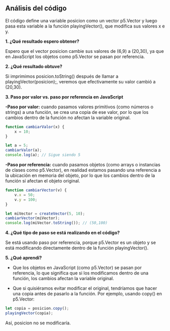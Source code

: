 ## Análisis del código
El código define una variable posicion como un vector p5.Vector y luego pasa esta variable a la función playingVector(), que modifica sus valores x e y.

**1. ¿Qué resultado espero obtener?**

Espero que el vector posicion cambie sus valores de (6,9) a (20,30), ya que en JavaScript los objetos como p5.Vector se pasan por referencia.

**2. ¿Qué resultado obtuve?**

Si imprimimos posicion.toString() después de llamar a playingVector(posicion);, veremos que efectivamente su valor cambió a (20,30).

**3. Paso por valor vs. paso por referencia en JavaScript**

  **-Paso por valor:** cuando pasamos valores primitivos (como números o strings) a una función, se crea una copia de ese valor, por lo que los cambios dentro de la función no afectan la variable original.

```js
function cambiarValor(x) {
    x = 10;
}

let a = 5;
cambiarValor(a);
console.log(a); // Sigue siendo 5
```

  **-Paso por referencia:** cuando pasamos objetos (como arrays o instancias de clases como p5.Vector), en realidad estamos pasando una referencia a la ubicación en memoria del objeto, por lo que los cambios dentro de la función sí afectan el objeto original.

```js
function cambiarVector(v) {
    v.x = 50;
    v.y = 100;
}

let miVector = createVector(5, 10);
cambiarVector(miVector);
console.log(miVector.toString()); // (50,100)
```

**4. ¿Qué tipo de paso se está realizando en el código?**

Se está usando paso por referencia, porque p5.Vector es un objeto y se está modificando directamente dentro de la función playingVector().

**5. ¿Qué aprendí?**

- Que los objetos en JavaScript (como p5.Vector) se pasan por referencia, lo que significa que si los modificamos dentro de una función, los cambios afectan la variable original.

- Que si quisiéramos evitar modificar el original, tendríamos que hacer una copia antes de pasarlo a la función. Por ejemplo, usando copy() en p5.Vector:

```js
let copia = posicion.copy();
playingVector(copia);
```
Así, posicion no se modificaría.
